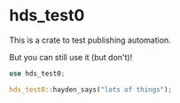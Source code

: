 # hds_test0

This is a crate to test publishing automation.

But you can still use it (but don't)!

```rust
use hds_test0;

hds_test0::hayden_says("lots of things");
```

